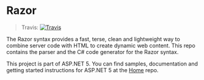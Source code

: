 Razor
=====

> Travis:   [![Travis](https://travis-ci.org/aspnet/Razor.svg?branch=dev)](https://travis-ci.org/aspnet/Razor)

The Razor syntax provides a fast, terse, clean and lightweight way to combine server code with HTML to create dynamic web content. This repo contains the parser and the C# code generator for the Razor syntax.

This project is part of ASP.NET 5. You can find samples, documentation and getting started instructions for ASP.NET 5 at the [Home](https://www.github.com/aspnet/home) repo.
